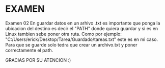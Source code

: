 # EXAMEN
Examen 02
En guardar datos en un arhivo .txt es importante que ponga la ubicacion del destino es decir el "PATH" donde quiera guardar y si es en Linux tambien sebe poner otra ruta.
Como por ejemplo: "C:/Users/erick/Desktop/Tarea/Guardado/tareas.txt"   este es en mi caso. Para que se guarde solo tedra que crear un archivo.txt  y poner correctamente el path.

GRACIAS POR SU ATENCION :)

